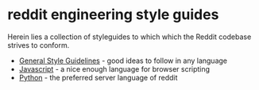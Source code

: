 # reddit engineering style guides

Herein lies a collection of styleguides to which which the Reddit codebase
strives to conform.

* [General Style Guidelines](general-style-guidelines/) - good ideas to follow
  in any language
* [Javascript](javascript/) - a nice enough language for browser scripting
* [Python](python/) - the preferred server language of reddit


